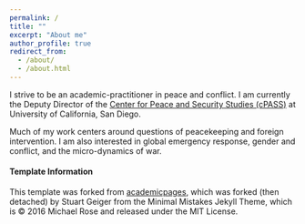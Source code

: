 ```yaml
---
permalink: /
title: ""
excerpt: "About me"
author_profile: true
redirect_from: 
  - /about/
  - /about.html
---
```


I strive to be an academic-practitioner in peace and conflict. I am currently the Deputy Director of the [Center for Peace and Security Studies (cPASS)](http://cpass.ucsd.edu/) at University of California, San Diego. 

Much of my work centers around questions of peacekeeping and foreign intervention. I am also interested in global emergency response, gender and conflict, and the micro-dynamics of war.


#### Template Information
This template was forked from [academicpages](https://github.com/academicpages/academicpages.github.io), which was forked (then detached) by Stuart Geiger from the Minimal Mistakes Jekyll Theme, which is © 2016 Michael Rose and released under the MIT License. 
